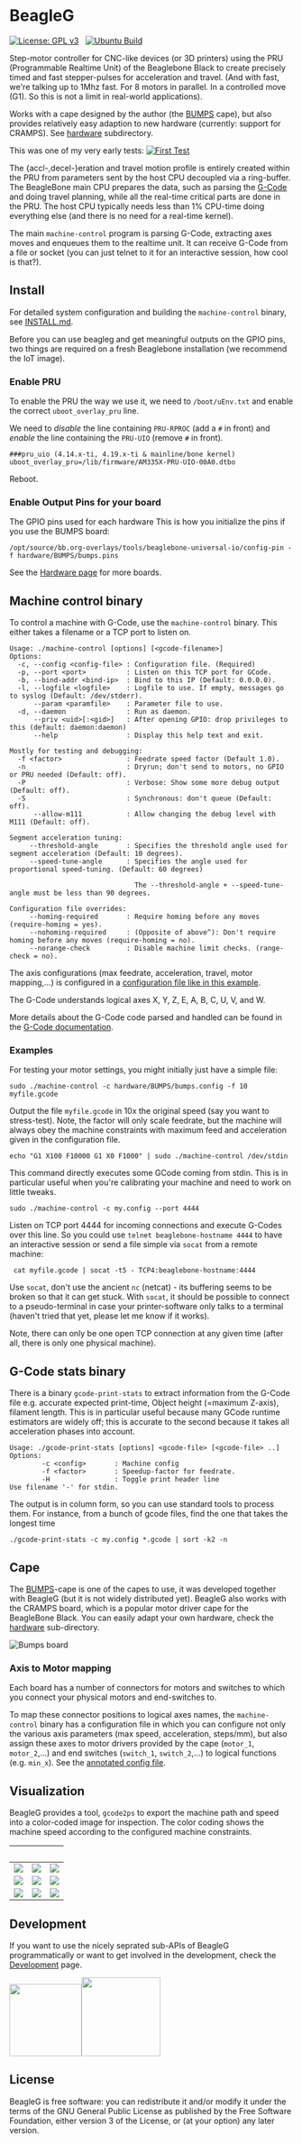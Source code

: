 BeagleG
=======

[![License: GPL v3](https://img.shields.io/badge/License-GPL%20v3-blue.svg)](https://github.com/hzeller/beagleg/blob/main/LICENSE) &nbsp;
[![Ubuntu Build](../../workflows/Ubuntu%20Build/badge.svg)](../../actions?query=workflow%3A"Ubuntu+Build")

Step-motor controller for CNC-like devices (or 3D printers) using the
PRU (Programmable Realtime Unit) of the Beaglebone Black to create precisely
timed and fast stepper-pulses for acceleration and travel.
(And with fast, we're talking up to 1Mhz fast. For 8 motors in parallel.
In a controlled move (G1). So this is not a limit in real-world applications).

Works with a cape designed by the author (the [BUMPS] cape), but also provides
relatively easy adaption to new hardware (currently: support for CRAMPS). See
[hardware](./hardware) subdirectory.

This was one of my very early tests:
[![First Test][run-vid]](http://youtu.be/hIEY9077D64)

The {accl-,decel-}eration and travel motion profile is entirely
created within the PRU from parameters sent by the host CPU decoupled via a
ring-buffer.
The BeagleBone main CPU prepares the data, such as parsing the
[G-Code](./G-code.md) and doing travel planning, while all the real-time
critical parts are done in the PRU. The host CPU typically needs less
than 1% CPU-time doing everything else (and there is no need for a real-time
kernel).

The main `machine-control` program is parsing G-Code, extracting axes moves and
enqueues them to the realtime unit. It can receive G-Code from a file or
socket (you can just telnet to it for an interactive session, how
cool is that?).

## Install
For detailed system configuration and building the `machine-control` binary, see
[INSTALL.md](./INSTALL.md).

Before you can use beagleg and get meaningful outputs on the GPIO pins,
two things are required on a fresh Beaglebone installation (we recommend the
IoT image).

### Enable PRU

To enable the PRU the way we use it, we need to `/boot/uEnv.txt` and
enable the correct `uboot_overlay_pru` line.

We need to _disable_ the line containing `PRU-RPROC` (add a `#` in front) and
_enable_ the line containing the `PRU-UIO` (remove `#` in front).

```
###pru_uio (4.14.x-ti, 4.19.x-ti & mainline/bone kernel)
uboot_overlay_pru=/lib/firmware/AM335X-PRU-UIO-00A0.dtbo
```

Reboot.

### Enable Output Pins for your board

The GPIO pins used for each hardware
This is how you initialize the pins if you use the BUMPS board:
```
/opt/source/bb.org-overlays/tools/beaglebone-universal-io/config-pin -f hardware/BUMPS/bumps.pins
```

See the [Hardware page](./hardware) for more boards.

## Machine control binary
To control a machine with G-Code, use the `machine-control` binary.
This either takes a filename or a TCP port to listen on.

```
Usage: ./machine-control [options] [<gcode-filename>]
Options:
  -c, --config <config-file> : Configuration file. (Required)
  -p, --port <port>          : Listen on this TCP port for GCode.
  -b, --bind-addr <bind-ip>  : Bind to this IP (Default: 0.0.0.0).
  -l, --logfile <logfile>    : Logfile to use. If empty, messages go to syslog (Default: /dev/stderr).
      --param <paramfile>    : Parameter file to use.
  -d, --daemon               : Run as daemon.
      --priv <uid>[:<gid>]   : After opening GPIO: drop privileges to this (default: daemon:daemon)
      --help                 : Display this help text and exit.

Mostly for testing and debugging:
  -f <factor>                : Feedrate speed factor (Default 1.0).
  -n                         : Dryrun; don't send to motors, no GPIO or PRU needed (Default: off).
  -P                         : Verbose: Show some more debug output (Default: off).
  -S                         : Synchronous: don't queue (Default: off).
      --allow-m111           : Allow changing the debug level with M111 (Default: off).

Segment acceleration tuning:
     --threshold-angle       : Specifies the threshold angle used for segment acceleration (Default: 10 degrees).
     --speed-tune-angle      : Specifies the angle used for proportional speed-tuning. (Default: 60 degrees)

                               The --threshold-angle + --speed-tune-angle must be less than 90 degrees.

Configuration file overrides:
     --homing-required       : Require homing before any moves (require-homing = yes).
     --nohoming-required     : (Opposite of above^): Don't require homing before any moves (require-homing = no).
     --norange-check         : Disable machine limit checks. (range-check = no).
```

The axis configurations (max feedrate, acceleration, travel, motor mapping,...)
is configured in a [configuration file like in this example](./sample.config).

The G-Code understands logical axes X, Y, Z, E, A, B, C, U, V, and W.

More details about the G-Code code parsed and handled can be found in the
[G-Code documentation](./G-code.md).

### Examples

For testing your motor settings, you might initially just have a simple
file:

    sudo ./machine-control -c hardware/BUMPS/bumps.config -f 10 myfile.gcode

Output the file `myfile.gcode` in 10x the original speed (say you want to
stress-test). Note, the factor will only scale feedrate, but the machine will
always obey the machine constraints with maximum feed and acceleration given in
the configuration file.

    echo "G1 X100 F10000 G1 X0 F1000" | sudo ./machine-control /dev/stdin

This command directly executes some GCode coming from stdin. This is in
particular useful when you're calibrating your machine and need to work on
little tweaks.

    sudo ./machine-control -c my.config --port 4444

Listen on TCP port 4444 for incoming connections and execute G-Codes over this
line. So you could use `telnet beaglebone-hostname 4444` to have an interactive
session or send a file simple via `socat` from a remote machine:

     cat myfile.gcode | socat -t5 - TCP4:beaglebone-hostname:4444

Use `socat`, don't use the ancient `nc` (netcat) - its buffering seems to be
broken so that it can get stuck. With `socat`, it should be possible to connect
to a pseudo-terminal in case your printer-software only talks to a terminal
(haven't tried that yet, please let me know if it works).

Note, there can only be one open TCP connection at any given time (after all,
there is only one physical machine).

## G-Code stats binary
There is a binary `gcode-print-stats` to extract information from the G-Code
file e.g. accurate expected print-time, Object height (=maximum Z-axis),
filament length. This is in particular useful because many GCode runtime
estimators are widely off; this is accurate to the second because it takes all
acceleration phases into account.

```
Usage: ./gcode-print-stats [options] <gcode-file> [<gcode-file> ..]
Options:
        -c <config>       : Machine config
        -f <factor>       : Speedup-factor for feedrate.
        -H                : Toggle print header line
Use filename '-' for stdin.
```

The output is in column form, so you can use standard tools to process them.
For instance, from a bunch of gcode files, find the one that takes the longest
time

    ./gcode-print-stats -c my.config *.gcode | sort -k2 -n

## Cape

The [BUMPS]-cape is one of the capes to use, it was developed together with
BeagleG (but it is not widely distributed yet).
BeagleG also works with the CRAMPS board, which is a popular motor driver cape
for the BeagleBone Black. You can easily adapt your own hardware, check the
[hardware](./hardware) sub-directory.

![Bumps board][BUMPS-img]

### Axis to Motor mapping

Each board has a number of connectors for motors and switches to which you
connect your physical motors and end-switches to.

To map these connector positions to logical axes names, the `machine-control`
binary has a configuration file in which you can configure not only the
various axis parameters (max speed, acceleration, steps/mm), but also assign
these axes to motor drivers provided by the cape (`motor_1`, `motor_2`,...)
and end switches (`switch_1`, `switch_2`,...) to logical functions
(e.g. `min_x`). See the [annotated config file](./sample.config).

## Visualization

BeagleG provides a tool, `gcode2ps` to export the machine path and speed into
a color-coded image for inspection. The color coding shows the machine speed
according to the configured machine constraints.

&nbsp;    | &nbsp;   | &nbsp;
----------|----------|--------
![](img/test/rounded-bracket-parametrized.png)|![](img/test/rounded-bracket-simple.png)|![](img/test/spiral-cut.png)
![](img/test/square-moves-direct.png)|![](img/test/superellipse.png)|![](img/test/coordinate-systems.png)
![](img/test/spline-character.png)|![](img/test/spline-loop.png)|![](img/test/splines.png)

## Development

If you want to use the nicely seprated sub-APIs of BeagleG programmatically
or want to get involved in the development, check
the [Development](./Development.md) page.

<a href="Development.md"><img src="./img/machine-control.svg" width="128"/><img src="./img/sample-gcode2ps-isometric.png" width="140"/></a>

## License
BeagleG is free software: you can redistribute it and/or modify
it under the terms of the GNU General Public License as published by
the Free Software Foundation, either version 3 of the License, or
(at your option) any later version.

[run-vid]: ./img/beagleg-vid-thumb.jpg
[BUMPS]: https://github.com/hzeller/bumps
[BUMPS-img]: ./img/bumps-connect.jpg
[ccache]: https://ccache.samba.org/
